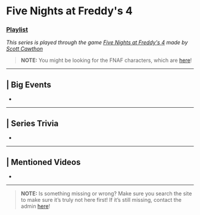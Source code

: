 # Five Nights at Freddy's 4
### [Playlist](https://www.youtube.com/playlist?list=PLwljWXtmIKiTfG-iqsO8vz7-PwjF9g-93)
*This series is played through the game [Five Nights at Freddy's 4]() made by [Scott Cawthon]()*

> **NOTE:** You might be looking for the FNAF characters, which are [here](../5.Characters/FNAF_Animatronics.md)!

----

## | Big Events
-

----

## | Series Trivia
-

----
 
## | Mentioned Videos
- []()
 
----
 
> **NOTE:** Is something missing or wrong? Make sure you search the site to make sure it’s truly not here first! If it’s still missing, contact the admin [here](../chapter_2.md)!